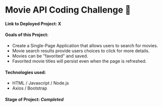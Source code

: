 # Movie API Coding Challenge 🍿

#### Link to Deployed Project: X

#### Goals of this Project:
- Create a Single-Page Application that allows users to search for movies.
- Movie search results provide users choices to click for more details.
- Movies can be "favorited" and saved.
- Favorited movie titles will persist even when the page is refreshed.

#### Technologies used:
- HTML / Javascript / Node.js
- Axios / Bootstrap

#### Stage of Project: ***Completed***
